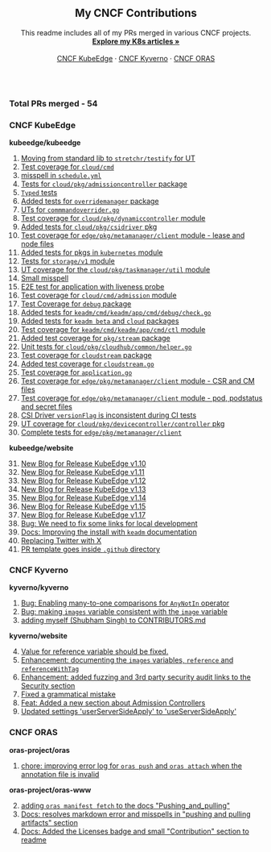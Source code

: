 <div align="center">

  <h2 align="center">My CNCF Contributions</h2>

  <p align="center">
    This readme includes all of my PRs merged in various CNCF projects.
    <br />
    <a href="https://github.com/1Shubham7/Kubernetes-Articles/blob/main/Kubernetes-Articles.md"><strong>Explore my K8s articles »</strong></a>
    <br />
    <br />
    <a href="https://github.com/kubeedge/">CNCF KubeEdge</a>
    ·
    <a href="https://github.com/kyverno/">CNCF Kyverno</a>
    ·
    <a href="https://github.com/oras-project/">CNCF ORAS</a>
  </p>
</div>

<br>
<br>

### Total PRs merged - 54

### CNCF KubeEdge

**kubeedge/kubeedge**

1. [Moving from standard lib to `stretchr/testify` for UT](https://github.com/kubeedge/kubeedge/pull/5837)
2. [Test coverage for `cloud/cmd`](https://github.com/kubeedge/kubeedge/pull/5827)
3. [misspell in `schedule.yml`](https://github.com/kubeedge/kubeedge/pull/5814)
4. [Tests for `cloud/pkg/admissioncontroller` package](https://github.com/kubeedge/kubeedge/pull/5813)
5. [`Typed` tests](https://github.com/kubeedge/kubeedge/pull/5812)
6. [Added tests for `overridemanager` package](https://github.com/kubeedge/kubeedge/pull/5810)
7. [UTs for `commmandoverrider.go`](https://github.com/kubeedge/kubeedge/pull/5809)
8. [Test coverage for `cloud/pkg/dynamiccontroller` module](https://github.com/kubeedge/kubeedge/pull/5803)
9. [Added tests for `cloud/pkg/csidriver` pkg](https://github.com/kubeedge/kubeedge/pull/5795)
10. [Test coverage for `edge/pkg/metamanager/client` module - lease and node files](https://github.com/kubeedge/kubeedge/pull/5780)
11. [Added tests for pkgs in `kubernetes` module](https://github.com/kubeedge/kubeedge/pull/5778)
12. [Tests for `storage/v1` module](https://github.com/kubeedge/kubeedge/pull/5763)
13. [UT coverage for the `cloud/pkg/taskmanager/util` module](https://github.com/kubeedge/kubeedge/pull/5751)
14. [Small misspell](https://github.com/kubeedge/kubeedge/pull/5742)
15. [E2E test for application with liveness probe](https://github.com/kubeedge/kubeedge/pull/5741)
16. [Test coverage for `cloud/cmd/admission` module](https://github.com/kubeedge/kubeedge/pull/5723)
17. [Test Coverage for `debug` package](https://github.com/kubeedge/kubeedge/pull/5708)
18. [Added tests for `keadm/cmd/keadm/app/cmd/debug/check.go`](https://github.com/kubeedge/kubeedge/pull/5700)
19. [Added tests for `keadm beta` and `cloud` packages](https://github.com/kubeedge/kubeedge/pull/5695)
20. [Test coverage for `keadm/cmd/keadm/app/cmd/ctl` module](https://github.com/kubeedge/kubeedge/pull/5693)
21. [Added test coverage for `pkg/stream` package](https://github.com/kubeedge/kubeedge/pull/5690)
22. [Unit tests for `cloud/pkg/cloudhub/common/helper.go`](https://github.com/kubeedge/kubeedge/pull/5687)
23. [Test coverage for `cloudstream` package](https://github.com/kubeedge/kubeedge/pull/5684)
24. [Added test coverage for `cloudstream.go`](https://github.com/kubeedge/kubeedge/pull/5682)
25. [Test coverage for `application.go`](https://github.com/kubeedge/kubeedge/pull/5675)
26. [Test coverage for `edge/pkg/metamanager/client` module - CSR and CM files](https://github.com/kubeedge/kubeedge/pull/5757)
27. [Test coverage for `edge/pkg/metamanager/client` module - pod, podstatus and secret files](https://github.com/kubeedge/kubeedge/pull/5905)
28. [CSI Driver `versionFlag` is inconsistent during CI tests](https://github.com/kubeedge/kubeedge/pull/5928)
29. [UT coverage for `cloud/pkg/devicecontroller/controller` pkg](https://github.com/kubeedge/kubeedge/pull/5970)
30. [Complete tests for `edge/pkg/metamanager/client`](https://github.com/kubeedge/kubeedge/pull/5926)

**kubeedge/website**

31. [New Blog for Release KubeEdge v1.10](https://github.com/kubeedge/website/pull/535)
32. [New Blog for Release KubeEdge v1.11](https://github.com/kubeedge/website/pull/538)
33. [New Blog for Release KubeEdge v1.12](https://github.com/kubeedge/website/pull/539)
34. [New Blog for Release KubeEdge v1.13](https://github.com/kubeedge/website/pull/542)
35. [New Blog for Release KubeEdge v1.14](https://github.com/kubeedge/website/pull/541)
36. [New Blog for Release KubeEdge v1.15](https://github.com/kubeedge/website/pull/579)
37. [New Blog for Release KubeEdge v1.17](https://github.com/kubeedge/website/pull/534)
38. [Bug: We need to fix some links for local development](https://github.com/kubeedge/website/pull/567)
39. [Docs: Improving the install with `keadm` documentation](https://github.com/kubeedge/website/pull/544)
40. [Replacing Twitter with X](https://github.com/kubeedge/website/pull/543)
41. [PR template goes inside `.github` directory](https://github.com/kubeedge/website/pull/537)
    

### CNCF Kyverno

**kyverno/kyverno**

1. [Bug: Enabling many-to-one comparisons for `AnyNotIn` operator](https://github.com/kyverno/kyverno/pull/9462)
2. [Bug: making `images` variable consistent with the `image` variable](https://github.com/kyverno/kyverno/pull/9147)
3. [adding myself (Shubham Singh) to CONTRIBUTORS.md](https://github.com/kyverno/kyverno/pull/10149)

**kyverno/website**

4. [Value for reference variable should be fixed.](https://github.com/kyverno/website/pull/1176)
5. [Enhancement: documenting the `images` variables, `reference` and `referenceWithTag`](https://github.com/kyverno/website/pull/1162)
6. [Enhancement: added fuzzing and 3rd party security audit links to the Security section](https://github.com/kyverno/website/pull/1111)
7. [Fixed a grammatical mistake](https://github.com/kyverno/website/pull/1108)
8. [Feat: Added a new section about Admission Controllers](https://github.com/kyverno/website/pull/1086)
9. [Updated settings 'userServerSideApply' to 'useServerSideApply'](https://github.com/kyverno/website/pull/1085)

### CNCF ORAS

**oras-project/oras**

1. [chore: improving error log for `oras push` and `oras attach` when the annotation file is invalid](https://github.com/oras-project/oras/pull/1026)

**oras-project/oras-www**

2. [adding `oras manifest fetch` to the docs "Pushing_and_pulling"](https://github.com/oras-project/oras-www/pull/241)
3. [Docs: resolves markdown error and misspells in "pushing and pulling artifacts" section](https://github.com/oras-project/oras-www/pull/230)
4. [Docs: Added the Licenses badge and small "Contribution" section to readme](https://github.com/oras-project/oras-www/pull/214)
